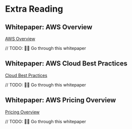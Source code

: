 
# Extra Reading

## Whitepaper: AWS Overview

[AWS Overview](https://d0.awsstatic.com/whitepapers/aws-overview.pdf)

// TODO: 👷‍♀ Go through this whitepaper

## Whitepaper: AWS Cloud Best Practices

[Cloud Best Practices](https://d1.awsstatic.com/whitepapers/AWS_Cloud_Best_Practices.pdf)

// TODO: 👷‍♀ Go through this whitepaper

## Whitepaper: AWS Pricing Overview

[Pricing Overview](http://d1.awsstatic.com/whitepapers/aws_pricing_overview.pdf)

// TODO: 👷‍♀ Go through this whitepaper
